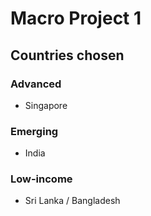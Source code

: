 # Macro Project 1

## Countries chosen

### Advanced
- Singapore

### Emerging
- India

### Low-income
- Sri Lanka / Bangladesh
